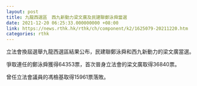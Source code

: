 ```yaml
---
layout: post
title: 九龍西選區　西九新動力梁文廣及民建聯鄭泳舜當選
date: 2021-12-20 06:25:33.000000000 +08:00
link: https://news.rthk.hk/rthk/ch/component/k2/1625079-20211220.htm
categories: rthk
---
```


立法會換屆選舉九龍西選區結果公布，民建聯鄭泳舜和西九新動力的梁文廣當選。

爭取連任的鄭泳舜獲得64353票，首次晉身立法會的梁文廣取得36840票。

曾任立法會議員的馮檢基取得15961票落敗。
